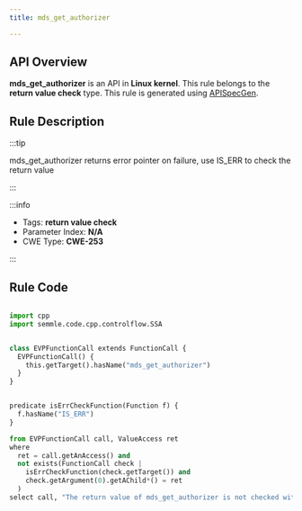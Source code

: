 ```yaml
---
title: mds_get_authorizer

---
```



## API Overview
**mds_get_authorizer** is an API in **Linux kernel**. This rule belongs to the **return value check** type. This rule is generated using [APISpecGen](../../tools/APISpecGen).
## Rule Description

:::tip

mds_get_authorizer returns error pointer on failure, use IS_ERR to check the return value

:::

:::info

- Tags: **return value check**
- Parameter Index: **N/A**
- CWE Type: **CWE-253**

:::

## Rule Code
```python

import cpp
import semmle.code.cpp.controlflow.SSA


class EVPFunctionCall extends FunctionCall {
  EVPFunctionCall() {
    this.getTarget().hasName("mds_get_authorizer")
  }
}


predicate isErrCheckFunction(Function f) {
  f.hasName("IS_ERR") 
}

from EVPFunctionCall call, ValueAccess ret
where
  ret = call.getAnAccess() and
  not exists(FunctionCall check |
    isErrCheckFunction(check.getTarget()) and
    check.getArgument(0).getAChild*() = ret
  )
select call, "The return value of mds_get_authorizer is not checked with IS_ERR."
    
```